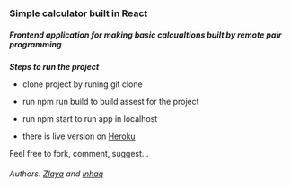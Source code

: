 ### Simple calculator built in React

##### Frontend application for making basic calcualtions built by remote pair programming 

***Steps to run the project***

- clone project by runing git clone

- run npm run build to build assest for the project 

- run npm start to run app in localhost 

- there is live version on [Heroku](https://react-calculator-inzi-zlaya.herokuapp.com/)  

Feel free to fork, comment, suggest...

###### Authors: [Zlaya](https://github.com/zlayabekrija) and [inhaq](https://github.com/inhaq)

